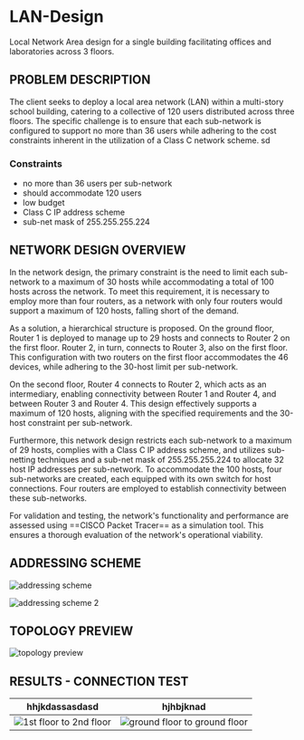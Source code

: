 # LAN-Design
Local Network Area design for a single building facilitating offices and laboratories across 3 floors.

##  PROBLEM DESCRIPTION
The client seeks to deploy a local area network (LAN) within a multi-story school building, catering to a collective of 120 users distributed across three floors. The specific challenge is to ensure that each sub-network is configured to support no more than 36 users while adhering to the cost constraints inherent in the utilization of a Class C network scheme.
sd
### Constraints
- no more than 36 users per sub-network
- should accommodate 120 users
- low budget
- Class C IP address scheme
- sub-net mask of 255.255.255.224

##  NETWORK DESIGN OVERVIEW
In the network design, the primary constraint is the need to limit each sub-network to a maximum of 30 hosts while accommodating a total of 100 hosts across the network. To meet this requirement, it is necessary to employ more than four routers, as a network with only four routers would support a maximum of 120 hosts, falling short of the demand.

As a solution, a hierarchical structure is proposed. On the ground floor, Router 1 is deployed to manage up to 29 hosts and connects to Router 2 on the first floor. Router 2, in turn, connects to Router 3, also on the first floor. This configuration with two routers on the first floor accommodates the 46 devices, while adhering to the 30-host limit per sub-network.

On the second floor, Router 4 connects to Router 2, which acts as an intermediary, enabling connectivity between Router 1 and Router 4, and between Router 3 and Router 4. This design effectively supports a maximum of 120 hosts, aligning with the specified requirements and the 30-host constraint per sub-network.

Furthermore, this network design restricts each sub-network to a maximum of 29 hosts, complies with a Class C IP address scheme, and utilizes sub-netting techniques and a sub-net mask of 255.255.255.224 to allocate 32 host IP addresses per sub-network. To accommodate the 100 hosts, four sub-networks are created, each equipped with its own switch for host connections. Four routers are employed to establish connectivity between these sub-networks.

For validation and testing, the network's functionality and performance are assessed using ==CISCO Packet Tracer== as a simulation tool. This ensures a thorough evaluation of the network's operational viability.

##  ADDRESSING SCHEME
![addressing scheme](https://github.com/branrx/LAN-Design/assets/94361438/c964145b-52a6-4ea1-8288-47af000ff60a)


![addressing scheme 2](https://github.com/branrx/LAN-Design/assets/94361438/1954a0cd-46da-4647-be83-41a52627da50)

##  TOPOLOGY PREVIEW
![topology preview](https://github.com/branrx/LAN-Design/assets/94361438/7bd537a3-b440-4d20-9fb6-2d7b825a9b0f)


##  RESULTS - CONNECTION TEST

|             hhjkdassasdasd                   |hjhbjknad                                         |
|----------------------------------------------|--------------------------------------------------|
|  ![1st floor to 2nd floor](https://github.com/branrx/LAN-Design/assets/94361438/e07a0da5-8d85-4a5d-8435-09d224b3adef) |  ![ground floor to ground floor](https://github.com/branrx/LANDesign/assets/94361438/11b09f96-449b-4ba1-85ef-b473bd2ab8a3) |
 



